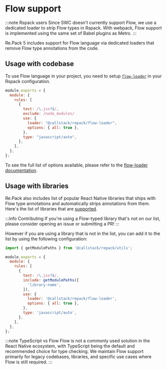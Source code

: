 # Flow support

:::note Rspack users
Since SWC doesn't currently support Flow, we use a dedicated loader to strip Flow types in Rspack. With webpack, Flow support is implemented using the same set of Babel plugins as Metro.
:::

Re.Pack 5 includes support for Flow language via dedicated loaders that remove Flow type annotations from the code.

## Usage with codebase

To use Flow language in your project, you need to setup [`flow-loader`](/api/loaders/flow-loader.md) in your Rspack configuration.

```js title=rspack.config.cjs
module.exports = {
  module: {
    rules: [
      {
        test: /\.jsx?$/,
        exclude: /node_modules/
        use: {
          loader: "@callstack/repack/flow-loader",
          options: { all: true },
        },
        type: "javascript/auto",
      },
    ],
  },
};
```

To see the full list of options available, please refer to the [flow-loader documentation](/api/loaders/flow-loader.md#options).

## Usage with libraries

Re.Pack also includes list of popular React Native libraries that ships with Flow type annotations and automatically strips annotations from them.
Here's the list of libraries that are [supported](https://github.com/callstack/repack/blob/07b2e2059487f0b6962b05016e7f1453ba35c379/packages/repack/src/rules/flowTypedModulesLoadingRules.ts#L12).

:::info Contributing
If you're using a Flow-typed library that's not on our list, please consider opening an issue or submitting a PR!
:::

However if you are using a library that is not in the list, you can add it to the list by using the following configuration:

```js title=rspack.config.cjs
import { getModulePaths } from '@callstack/repack/utils';

module.exports = {
  module: {
    rules: [
      {
        test: /\.jsx?$/,
        include: getModulePaths([
          'library-name',
        ]),
        use: {
          loader: '@callstack/repack/flow-loader',
          options: { all: true },
        },
        type: 'javascript/auto',
      },
    ],
  },
};
```

:::note TypeScript vs Flow
Flow is not a commonly used solution in the React Native ecosystem, with TypeScript being the default and recommended choice for type checking. We maintain Flow support primarily for legacy codebases, libraries, and specific use cases where Flow is still required.
:::
